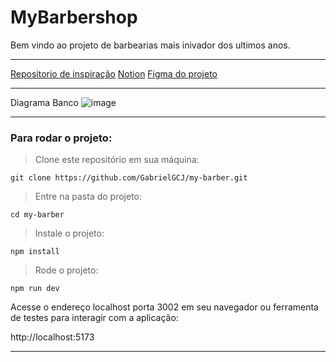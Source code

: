 # MyBarbershop

Bem vindo ao projeto de barbearias mais inivador dos ultimos anos.

----

 <a href="https://github.com/felipemotarocha/fullstackweek-barber-v2">Repositorio de inspiração</a>
 <a href="https://narrow-beach-a00.notion.site/Full-Stack-Week-Guia-do-Evento-d62f1e9924744e37843e8b419fa6c3df">Notion</a>
 <a href="https://www.figma.com/design/ByDjVh7THsTnsSVRKNN8yy/FSW-5.0-%5BLive%5D?node-id=0-1&t=KVMYJIUv3utM1kW7-1">Figma do projeto</a>

----

Diagrama Banco
![image](https://github.com/user-attachments/assets/9f3507af-22a6-4219-bf56-93bc44d734a6)


----


### Para rodar o projeto:

>Clone este repositório em sua máquina:

```
git clone https://github.com/GabrielGCJ/my-barber.git
```

>Entre na pasta do projeto:

```
cd my-barber

```

>Instale o projeto:

```
npm install
```

>Rode o projeto:

```
npm run dev
```

Acesse o endereço localhost porta 3002 em seu navegador ou ferramenta de testes para interagir com a aplicação:

http://localhost:5173

----
